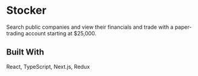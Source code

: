 # Stocker
Search public companies and view their financials and trade with a paper-trading account starting at $25,000.
## Built With
React, TypeScript, Next.js, Redux

